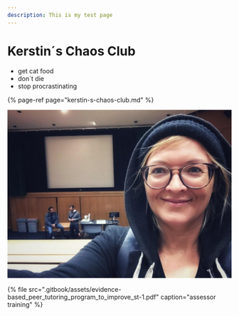 ```yaml
---
description: This is my test page
---
```


# Kerstin´s Chaos Club

* get cat food
* don´t die
* stop procrastinating

{% page-ref page="kerstin-s-chaos-club.md" %}

![random pic](.gitbook/assets/foto.jpg)

{% file src=".gitbook/assets/evidence-based\_peer\_tutoring\_program\_to\_improve\_st-1.pdf" caption="assessor training" %}

